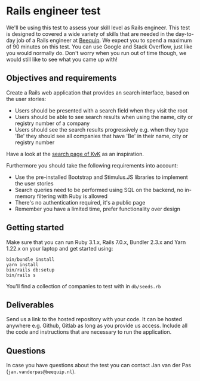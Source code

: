 # Rails engineer test

We'll be using this test to assess your skill level as Rails engineer. This test is designed to covered a wide variety of skills that are needed in the day-to-day job of a Rails engineer at [Beequip](https://www.beequip.nl/). We expect you to spend a maximum of 90 minutes on this test. You can use Google and Stack Overflow, just like you would normally do. Don't worry when you run out of time though, we would still like to see what you came up with!

## Objectives and requirements

Create a Rails web application that provides an search interface, based on the user stories:

- Users should be presented with a search field when they visit the root
- Users should be able to see search results when using the name, city or registry number of a company
- Users should see the search results progressively e.g. when they type 'Be' they should see all companies that have 'Be' in their name, city or registry number

Have a look at the [search page of KvK](https://www.kvk.nl/zoeken/) as an inspiration.

Furthermore you should take the following requirements into account:

- Use the pre-installed Bootstrap and Stimulus.JS libraries to implement the user stories
- Search queries need to be performed using SQL on the backend, no in-memory filtering with Ruby is allowed
- There's no authentication required, it's a public page
- Remember you have a limited time, prefer functionality over design

## Getting started

Make sure that you can run Ruby 3.1.x, Rails 7.0.x, Bundler 2.3.x and Yarn 1.22.x on your laptop and get started using:

```
bin/bundle install
yarn install
bin/rails db:setup
bin/rails s
```

You'll find a collection of companies to test with in `db/seeds.rb`

## Deliverables

Send us a link to the hosted repository with your code. It can be hosted anywhere e.g. Github, Gitlab as long as you provide us access. Include all the code and instructions that are necessary to run the application.

## Questions

In case you have questions about the test you can contact Jan van der Pas (`jan.vanderpas@beequip.nl`).
